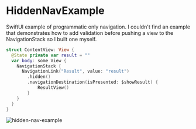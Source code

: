 # HiddenNavExample
SwiftUI example of programmatic only navigation. I couldn't find an example that demonstrates how to add validation before pushing a view to the NavigationStack so I built one myself.

```swift
struct ContentView: View {
  @State private var result = ""
  var body: some View {
    NavigationStack {
      NavigationLink("Result", value: "result")
        .hidden()
        .navigationDestination(isPresented: $showResult) {
            ResultView()
        }
    }
  }
}
```

![hidden-nav-example](https://user-images.githubusercontent.com/2646053/209444413-0eba5751-d22c-4922-8d74-73ed24b9ac01.gif)
